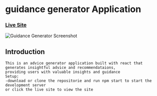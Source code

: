 # guidance generator Application

### [Live Site](https://guidance-generator.netlify.app)
  ![Guidance Generator Screenshot](https://i.ibb.co/7tKHwVn/Advice-generator.png)

##  Introduction
    This is an advice generator application built with react that generates insightful advice and recommendataions, 
    providing users with valuable insights and guidance
    Setup:
    -download or clone the repositorie and run npm start to start the development server 
    or click the live site to view the site
